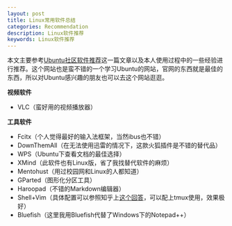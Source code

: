 ```yaml
---
layout: post
title: Linux常用软件总结
categories: Recommendation
description: Linux软件推荐
keywords: Linux软件推荐
---
```


本文主要参考[Ubuntu社区软件推荐](http://wiki.ubuntu.org.cn/Qref/Apps)这一篇文章以及本人使用过程中的一些经验进行推荐。这个网站也是蛮不错的一个学习Ubuntu的网站，官网的东西就是最佳的东西，所以对Ubuntu感兴趣的朋友也可以去这个网站逛逛。

**视频软件**

- VLC（蛮好用的视频播放器）

**工具软件**

- Fcitx（个人觉得最好的输入法框架，当然ibus也不错）
- DownThemAll（在无法使用迅雷的情况下，这款火狐插件是不错的替代品）
- WPS（Ubuntu下查看文档的最佳选择）
- XMind（此软件也有Linux版，省了我找替代软件的麻烦）
- Mentohust（用过校园网和Linux的人都知道）
- GParted（图形化分区工具）
- Haroopad（不错的Markdown编辑器）
- Shell+Vim（具体配置可以参照知乎上[这个回答](https://www.zhihu.com/question/19989337/answer/18304091)，可以配上tmux使用，效果极好）
- Bluefish（这里我用Bluefish代替了Windows下的Notepad++）